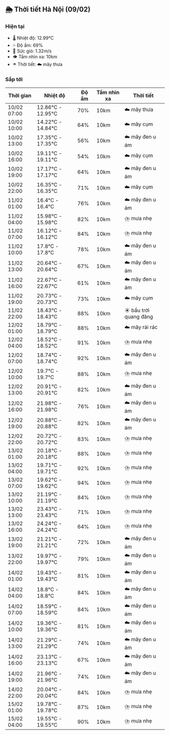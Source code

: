 ## 🌦️ Thời tiết Hà Nội (09/02)

### Hiện tại

- 🌡️ Nhiệt độ: 12.99℃
- 💦 Độ ẩm: 69%
- 💨 Sức gió: 1.32m/s
- 👁️ Tầm nhìn xa: 10km
- ☂️ Thời tiết: ☁️ mây thưa

### Sắp tới

| Thời gian | Nhiệt độ | Độ ẩm | Tầm nhìn xa | Thời tiết |
| --- | --- | --- | --- | --- |
| 10/02 07:00 | 12.86℃ - 12.95℃ | 70% | 10km | ☁️ mây thưa |
| 10/02 10:00 | 14.22℃ - 14.84℃ | 64% | 10km | ☁️ mây cụm |
| 10/02 13:00 | 17.35℃ - 17.35℃ | 56% | 10km | ☁️ mây đen u ám |
| 10/02 16:00 | 19.11℃ - 19.11℃ | 54% | 10km | ☁️ mây cụm |
| 10/02 19:00 | 17.17℃ - 17.17℃ | 64% | 10km | ☁️ mây đen u ám |
| 10/02 22:00 | 16.35℃ - 16.35℃ | 71% | 10km | ☁️ mây cụm |
| 11/02 01:00 | 16.4℃ - 16.4℃ | 76% | 10km | ☁️ mây đen u ám |
| 11/02 04:00 | 15.98℃ - 15.98℃ | 82% | 10km | ⛈️ mưa nhẹ |
| 11/02 07:00 | 16.12℃ - 16.12℃ | 84% | 10km | ⛈️ mưa nhẹ |
| 11/02 10:00 | 17.8℃ - 17.8℃ | 78% | 10km | ☁️ mây đen u ám |
| 11/02 13:00 | 20.64℃ - 20.64℃ | 67% | 10km | ☁️ mây đen u ám |
| 11/02 16:00 | 22.67℃ - 22.67℃ | 61% | 10km | ☁️ mây đen u ám |
| 11/02 19:00 | 20.73℃ - 20.73℃ | 73% | 10km | ☁️ mây cụm |
| 11/02 22:00 | 18.43℃ - 18.43℃ | 88% | 10km | ☀️ bầu trời quang đãng |
| 12/02 01:00 | 18.79℃ - 18.79℃ | 88% | 10km | ☁️ mây rải rác |
| 12/02 04:00 | 18.52℃ - 18.52℃ | 91% | 10km | ⛈️ mưa nhẹ |
| 12/02 07:00 | 18.74℃ - 18.74℃ | 92% | 10km | ☁️ mây đen u ám |
| 12/02 10:00 | 19.7℃ - 19.7℃ | 88% | 10km | ⛈️ mưa nhẹ |
| 12/02 13:00 | 20.91℃ - 20.91℃ | 82% | 10km | ☁️ mây đen u ám |
| 12/02 16:00 | 21.98℃ - 21.98℃ | 76% | 10km | ☁️ mây đen u ám |
| 12/02 19:00 | 20.88℃ - 20.88℃ | 82% | 10km | ☁️ mây đen u ám |
| 12/02 22:00 | 20.72℃ - 20.72℃ | 83% | 10km | ⛈️ mưa nhẹ |
| 13/02 01:00 | 20.18℃ - 20.18℃ | 88% | 10km | ⛈️ mưa nhẹ |
| 13/02 04:00 | 19.71℃ - 19.71℃ | 92% | 10km | ⛈️ mưa nhẹ |
| 13/02 07:00 | 19.62℃ - 19.62℃ | 94% | 10km | ⛈️ mưa nhẹ |
| 13/02 10:00 | 21.19℃ - 21.19℃ | 84% | 10km | ⛈️ mưa nhẹ |
| 13/02 13:00 | 23.43℃ - 23.43℃ | 71% | 10km | ⛈️ mưa nhẹ |
| 13/02 16:00 | 24.24℃ - 24.24℃ | 64% | 10km | ⛈️ mưa nhẹ |
| 13/02 19:00 | 21.21℃ - 21.21℃ | 72% | 10km | ☁️ mây đen u ám |
| 13/02 22:00 | 19.97℃ - 19.97℃ | 79% | 10km | ☁️ mây đen u ám |
| 14/02 01:00 | 19.43℃ - 19.43℃ | 81% | 10km | ☁️ mây đen u ám |
| 14/02 04:00 | 18.8℃ - 18.8℃ | 84% | 10km | ☁️ mây đen u ám |
| 14/02 07:00 | 18.59℃ - 18.59℃ | 84% | 10km | ☁️ mây đen u ám |
| 14/02 10:00 | 19.36℃ - 19.36℃ | 81% | 10km | ☁️ mây đen u ám |
| 14/02 13:00 | 21.29℃ - 21.29℃ | 74% | 10km | ☁️ mây đen u ám |
| 14/02 16:00 | 23.13℃ - 23.13℃ | 67% | 10km | ☁️ mây đen u ám |
| 14/02 19:00 | 21.96℃ - 21.96℃ | 74% | 10km | ☁️ mây đen u ám |
| 14/02 22:00 | 20.04℃ - 20.04℃ | 84% | 10km | ⛈️ mưa nhẹ |
| 15/02 01:00 | 19.78℃ - 19.78℃ | 87% | 10km | ⛈️ mưa nhẹ |
| 15/02 04:00 | 19.55℃ - 19.55℃ | 90% | 10km | ⛈️ mưa nhẹ |

